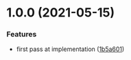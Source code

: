# 1.0.0 (2021-05-15)


### Features

* first pass at implementation ([1b5a601](https://github.com/seleb/just-give-me-the-pixels/commit/1b5a601a0e4d1d7cb388dbc9ac9dca61701768ca))
